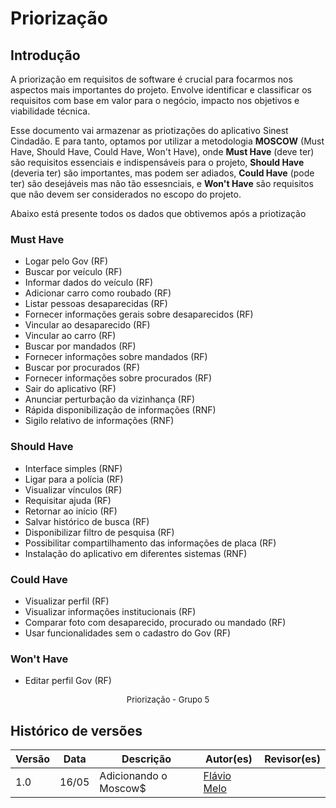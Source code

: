 # Priorização

## Introdução

A priorização em requisitos de software é crucial para focarmos nos aspectos mais importantes do projeto. Envolve identificar e classificar os requisitos com base em valor para o negócio, impacto nos objetivos e viabilidade técnica. 
 
Esse documento vai armazenar as priotizações do aplicativo Sinest Cindadão. E para tanto, optamos por utilizar a metodologia **MOSCOW** (Must Have, Should Have, Could Have, Won't Have), onde **Must Have** (deve ter) são requisitos essenciais e indispensáveis para o projeto, **Should Have** (deveria ter) são importantes, mas podem ser adiados, **Could Have** (pode ter) são desejáveis mas não tão essesnciais, e **Won't Have** são requisitos que não devem ser considerados no escopo do projeto.

Abaixo está presente todos os dados que obtivemos após a priotização

### Must Have

- Logar pelo Gov (RF)
- Buscar por veículo (RF)
- Informar dados do veículo (RF)
- Adicionar carro como roubado (RF)
- Listar pessoas desaparecidas (RF)
- Fornecer informações gerais sobre desaparecidos (RF)
- Vincular ao desaparecido (RF)
- Vincular ao carro (RF)
- Buscar por mandados (RF)
- Fornecer informações sobre mandados (RF)
- Buscar por procurados (RF)
- Fornecer informações sobre procurados (RF)
- Sair do aplicativo (RF)
- Anunciar perturbação da vizinhança (RF)
- Rápida disponibilização de informações (RNF)
- Sigilo relativo de informações (RNF)

### Should Have

- Interface simples (RNF)
- Ligar para a polícia (RF)
- Visualizar vínculos (RF)
- Requisitar ajuda (RF)
- Retornar ao início (RF)
- Salvar histórico de busca (RF)
- Disponibilizar filtro de pesquisa (RF)
- Possibilitar compartilhamento das informações de placa (RF)
- Instalação do aplicativo em diferentes sistemas (RNF)

### Could Have

- Visualizar perfil (RF)
- Visualizar informações institucionais (RF)
- Comparar foto com desaparecido, procurado ou mandado (RF)
- Usar funcionalidades sem o cadastro do Gov (RF)

### Won't Have

- Editar perfil Gov (RF)

<font size="2"><p style="text-align: center">Priorização - Grupo 5 </p></font>

##  Histórico de versões

| Versão | Data   | Descrição | Autor(es) | Revisor(es)     |
| ------ | ---------- | ---------------- | ------------------ | ----------- |
| 1.0    | 16/05 |Adicionando o Moscow$ |[Flávio Melo](https://github.com/flavioovatsug)| | 